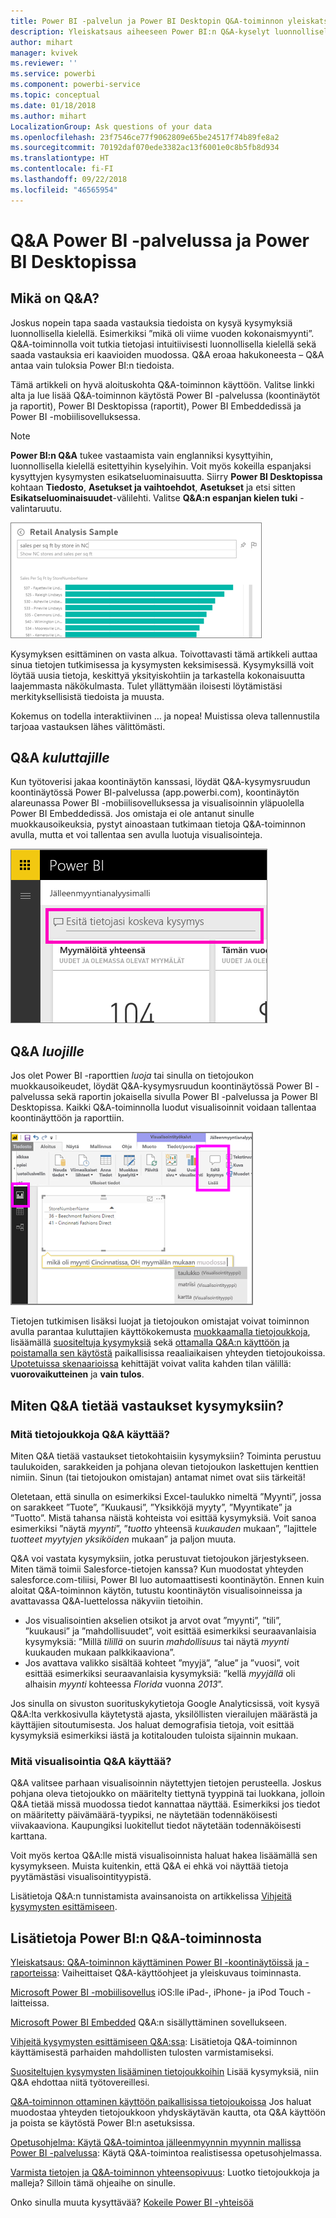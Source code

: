 ```yaml
---
title: Power BI -palvelun ja Power BI Desktopin Q&A-toiminnon yleiskatsaus
description: Yleiskatsaus aiheeseen Power BI:n Q&A-kyselyt luonnollisella kielellä.
author: mihart
manager: kvivek
ms.reviewer: ''
ms.service: powerbi
ms.component: powerbi-service
ms.topic: conceptual
ms.date: 01/18/2018
ms.author: mihart
LocalizationGroup: Ask questions of your data
ms.openlocfilehash: 23f7546ce77f9062809e65be24517f74b89fe8a2
ms.sourcegitcommit: 70192daf070ede3382ac13f6001e0c8b5fb8d934
ms.translationtype: HT
ms.contentlocale: fi-FI
ms.lasthandoff: 09/22/2018
ms.locfileid: "46565954"
---
```

# <a name="qa-in-power-bi-service-and-power-bi-desktop"></a>Q&A Power BI -palvelussa ja Power BI Desktopissa
## <a name="what-is-qa"></a>Mikä on Q&A?
Joskus nopein tapa saada vastauksia tiedoista on kysyä kysymyksiä luonnollisella kielellä. Esimerkiksi ”mikä oli viime vuoden kokonaismyynti”.  Q&A-toiminnolla voit tutkia tietojasi intuitiivisesti luonnollisella kielellä sekä saada vastauksia eri kaavioiden muodossa. Q&A eroaa hakukoneesta – Q&A antaa vain tuloksia Power BI:n tiedoista.

Tämä artikkeli on hyvä aloituskohta Q&A-toiminnon käyttöön. Valitse linkki alta ja lue lisää Q&A-toiminnon käytöstä Power BI -palvelussa (koontinäytöt ja raportit), Power BI Desktopissa (raportit), Power BI Embeddedissä ja Power BI -mobiilisovelluksessa.  

> [!NOTE]
> **Power BI:n Q&A** tukee vastaamista vain englanniksi kysyttyihin, luonnollisella kielellä esitettyihin kyselyihin. Voit myös kokeilla espanjaksi kysyttyjen kysymysten esikatseluominaisuutta. Siirry **Power BI Desktopissa** kohtaan **Tiedosto**, **Asetukset ja vaihtoehdot**, **Asetukset** ja etsi sitten **Esikatseluominaisuudet**-välilehti. Valitse **Q&A:n espanjan kielen tuki** -valintaruutu.  
>
>

![](media/end-user-q-and-a/pbi_qa_boxsalessqft.png)

Kysymyksen esittäminen on vasta alkua.  Toivottavasti tämä artikkeli auttaa sinua tietojen tutkimisessa ja kysymysten keksimisessä. Kysymyksillä voit löytää uusia tietoja, keskittyä yksityiskohtiin ja tarkastella kokonaisuutta laajemmasta näkökulmasta. Tulet yllättymään iloisesti löytämistäsi merkityksellisistä tiedoista ja muusta.

Kokemus on todella interaktiivinen … ja nopea! Muistissa oleva tallennustila tarjoaa vastauksen lähes välittömästi.

##  <a name="qa-for-consumers"></a>Q&A *kuluttajille*
Kun työtoverisi jakaa koontinäytön kanssasi, löydät Q&A-kysymysruudun koontinäytössä Power BI-palvelussa (app.powerbi.com), koontinäytön alareunassa Power BI -mobiilisovelluksessa ja visualisoinnin yläpuolella Power BI Embeddedissä. Jos omistaja ei ole antanut sinulle muokkausoikeuksia, pystyt ainoastaan tutkimaan tietoja Q&A-toiminnon avulla, mutta et voi tallentaa sen avulla luotuja visualisointeja.

![](media/end-user-q-and-a/powerbi-qna.png)

## <a name="qa-for-creators"></a>Q&A *luojille*
Jos olet Power BI -raporttien *luoja* tai sinulla on tietojoukon muokkausoikeudet, löydät Q&A-kysymysruudun koontinäytössä Power BI -palvelussa sekä raportin jokaisella sivulla Power BI -palvelussa ja Power BI Desktopissa. Kaikki Q&A-toiminnolla luodut visualisoinnit voidaan tallentaa koontinäyttöön ja raporttiin.

![](media/end-user-q-and-a/power-bi-desktop.png)

Tietojen tutkimisen lisäksi luojat ja tietojoukon omistajat voivat toiminnon avulla parantaa kuluttajien käyttökokemusta [muokkaamalla tietojoukkoja](../service-prepare-data-for-q-and-a.md), lisäämällä [suositeltuja kysymyksiä](../service-q-and-a-create-featured-questions.md) sekä [ottamalla Q&A:n käyttöön ja poistamalla sen käytöstä](end-user-q-and-a-direct-query.md) paikallisissa reaaliaikaisen yhteyden tietojoukoissa. [Upotetuissa skenaarioissa](../developer/qanda.md) kehittäjät voivat valita kahden tilan välillä: **vuorovaikutteinen** ja **vain tulos**.

## <a name="how-does-qa-know-how-to-answer-questions"></a>Miten Q&A tietää vastaukset kysymyksiin?
### <a name="which-datasets-does-qa-use"></a>Mitä tietojoukkoja Q&A käyttää?
Miten Q&A tietää vastaukset tietokohtaisiin kysymyksiin? Toiminta perustuu taulukoiden, sarakkeiden ja pohjana olevan tietojoukon laskettujen kenttien nimiin. Sinun (tai tietojoukon omistajan) antamat nimet ovat siis tärkeitä!

Oletetaan, että sinulla on esimerkiksi Excel-taulukko nimeltä ”Myynti”, jossa on sarakkeet ”Tuote”, ”Kuukausi”, ”Yksikköjä myyty”, ”Myyntikate” ja ”Tuotto”. Mistä tahansa näistä kohteista voi esittää kysymyksiä.  Voit sanoa esimerkiksi ”näytä *myynti*”, ”*tuotto* yhteensä *kuukauden* mukaan”, ”lajittele *tuotteet* *myytyjen yksiköiden* mukaan” ja paljon muuta.

Q&A voi vastata kysymyksiin, jotka perustuvat tietojoukon järjestykseen. Miten tämä toimii Salesforce-tietojen kanssa? Kun muodostat yhteyden salesforce.com-tiliisi, Power BI luo automaattisesti koontinäytön.  Ennen kuin aloitat Q&A-toiminnon käytön, tutustu koontinäytön visualisoinneissa ja avattavassa Q&A-luettelossa näkyviin tietoihin.

* Jos visualisointien akselien otsikot ja arvot ovat ”myynti”, ”tili”, ”kuukausi” ja ”mahdollisuudet”, voit esittää esimerkiksi seuraavanlaisia kysymyksiä: ”Millä *tilillä* on suurin *mahdollisuus* tai näytä *myynti* kuukauden mukaan palkkikaaviona”.
* Jos avattava valikko sisältää kohteet ”myyjä”, ”alue” ja ”vuosi”, voit esittää esimerkiksi seuraavanlaisia kysymyksiä: ”kellä *myyjällä* oli alhaisin *myynti* kohteessa *Florida* vuonna *2013*”.

Jos sinulla on sivuston suorituskykytietoja Google Analyticsissä, voit kysyä Q&A:lta verkkosivulla käytetystä ajasta, yksilöllisten vierailujen määrästä ja käyttäjien sitoutumisesta. Jos haluat demografisia tietoja, voit esittää kysymyksiä esimerkiksi iästä ja kotitalouden tuloista sijainnin mukaan.

### <a name="which-visualization-does-qa-use"></a>Mitä visualisointia Q&A käyttää?
Q&A valitsee parhaan visualisoinnin näytettyjen tietojen perusteella. Joskus pohjana oleva tietojoukko on määritelty tiettynä tyyppinä tai luokkana, jolloin Q&A tietää missä muodossa tiedot kannattaa näyttää. Esimerkiksi jos tiedot on määritetty päivämäärä-tyypiksi, ne näytetään todennäköisesti viivakaaviona. Kaupungiksi luokitellut tiedot näytetään todennäköisesti karttana.

Voit myös kertoa Q&A:lle mistä visualisoinnista haluat hakea lisäämällä sen kysymykseen. Muista kuitenkin, että Q&A ei ehkä voi näyttää tietoja pyytämästäsi visualisointityypistä.

Lisätietoja Q&A:n tunnistamista avainsanoista on artikkelissa [Vihjeitä kysymysten esittämiseen](end-user-q-and-a-tips.md).


## <a name="for-more-details-about-power-bi-qa"></a>Lisätietoja Power BI:n Q&A-toiminnosta
[Yleiskatsaus: Q&A-toiminnon käyttäminen Power BI -koontinäytöissä ja -raporteissa](../power-bi-tutorial-q-and-a.md): Vaiheittaiset Q&A-käyttöohjeet ja yleiskuvaus toiminnasta.

[Microsoft Power BI -mobiilisovellus](mobile/mobile-apps-ios-qna.md) iOS:lle iPad-, iPhone- ja iPod Touch -laitteissa.

[Microsoft Power BI Embedded](../developer/qanda.md) Q&A:n sisällyttäminen sovellukseen.

[Vihjeitä kysymysten esittämiseen Q&A:ssa](end-user-q-and-a-tips.md): Lisätietoja Q&A-toiminnon käyttämisestä parhaiden mahdollisten tulosten varmistamiseksi.

[Suositeltujen kysymysten lisääminen tietojoukkoihin](../service-q-and-a-create-featured-questions.md) Lisää kysymyksiä, niin Q&A ehdottaa niitä työtovereillesi.

[Q&A-toiminnon ottaminen käyttöön paikallisissa tietojoukoissa](end-user-q-and-a-direct-query.md) Jos haluat muodostaa yhteyden tietojoukkoon yhdyskäytävän kautta, ota Q&A käyttöön ja poista se käytöstä Power BI:n asetuksissa.

[Opetusohjelma: Käytä Q&A-toimintoa jälleenmyynnin myynnin mallissa Power BI -palvelussa](../power-bi-visualization-introduction-to-q-and-a.md): Käytä Q&A-toimintoa realistisessa opetusohjelmassa.

[Varmista tietojen ja Q&A-toiminnon yhteensopivuus](../service-prepare-data-for-q-and-a.md): Luotko tietojoukkoja ja malleja?  Silloin tämä ohjeaihe on sinulle.

Onko sinulla muuta kysyttävää? [Kokeile Power BI -yhteisöä](http://community.powerbi.com/)
